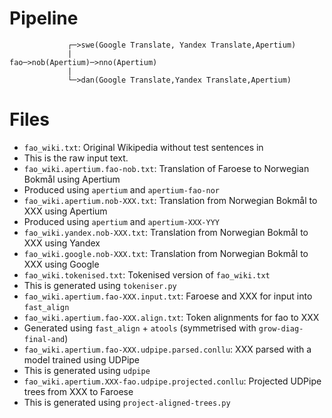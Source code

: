 # Pipeline

```
       		 ┌─>swe(Google Translate, Yandex Translate,Apertium)
       		 |
fao─>nob(Apertium)─>nno(Apertium)
       		 |
       		 └─>dan(Google Translate,Yandex Translate,Apertium)
```

# Files


* `fao_wiki.txt`: Original Wikipedia without test sentences in
 * This is the raw input text.
* `fao_wiki.apertium.fao-nob.txt`: Translation of Faroese to Norwegian Bokmål using Apertium
 * Produced using `apertium` and `apertium-fao-nor`
* `fao_wiki.apertium.nob-XXX.txt`: Translation from Norwegian Bokmål to XXX using Apertium
 * Produced using `apertium` and `apertium-XXX-YYY`
* `fao_wiki.yandex.nob-XXX.txt`: Translation from Norwegian Bokmål to XXX using Yandex
* `fao_wiki.google.nob-XXX.txt`: Translation from Norwegian Bokmål to XXX using Google
* `fao_wiki.tokenised.txt`: Tokenised version of `fao_wiki.txt`
 * This is generated using `tokeniser.py`
* `fao_wiki.apertium.fao-XXX.input.txt`: Faroese and XXX for input into `fast_align`
* `fao_wiki.apertium.fao-XXX.align.txt`: Token alignments for fao to XXX
 * Generated using `fast_align` + `atools` (symmetrised with `grow-diag-final-and`)
* `fao_wiki.apertium.fao-XXX.udpipe.parsed.conllu`: XXX parsed with a model trained using UDPipe
 * This is generated using `udpipe`
* `fao_wiki.apertium.XXX-fao.udpipe.projected.conllu`: Projected UDPipe trees from XXX to Faroese
 * This is generated using `project-aligned-trees.py`
